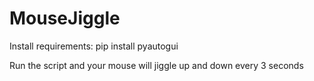 # MouseJiggle

Install requirements:
pip install pyautogui


Run the script and your mouse will jiggle up and down every 3 seconds
